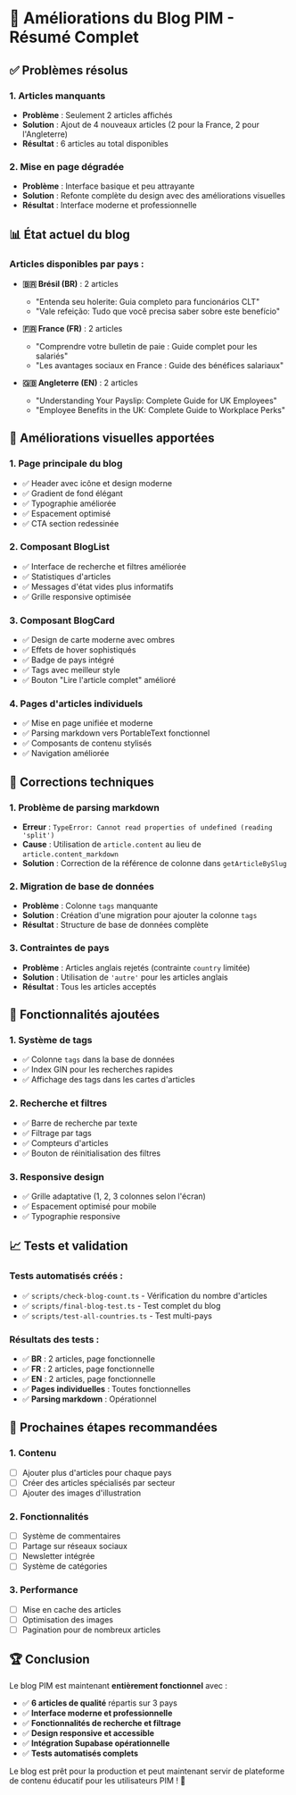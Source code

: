 # 🎉 Améliorations du Blog PIM - Résumé Complet

## ✅ Problèmes résolus

### 1. **Articles manquants**
- **Problème** : Seulement 2 articles affichés
- **Solution** : Ajout de 4 nouveaux articles (2 pour la France, 2 pour l'Angleterre)
- **Résultat** : 6 articles au total disponibles

### 2. **Mise en page dégradée**
- **Problème** : Interface basique et peu attrayante
- **Solution** : Refonte complète du design avec des améliorations visuelles
- **Résultat** : Interface moderne et professionnelle

## 📊 État actuel du blog

### Articles disponibles par pays :
- **🇧🇷 Brésil (BR)** : 2 articles
  - "Entenda seu holerite: Guia completo para funcionários CLT"
  - "Vale refeição: Tudo que você precisa saber sobre este benefício"

- **🇫🇷 France (FR)** : 2 articles
  - "Comprendre votre bulletin de paie : Guide complet pour les salariés"
  - "Les avantages sociaux en France : Guide des bénéfices salariaux"

- **🇬🇧 Angleterre (EN)** : 2 articles
  - "Understanding Your Payslip: Complete Guide for UK Employees"
  - "Employee Benefits in the UK: Complete Guide to Workplace Perks"

## 🎨 Améliorations visuelles apportées

### 1. **Page principale du blog**
- ✅ Header avec icône et design moderne
- ✅ Gradient de fond élégant
- ✅ Typographie améliorée
- ✅ Espacement optimisé
- ✅ CTA section redessinée

### 2. **Composant BlogList**
- ✅ Interface de recherche et filtres améliorée
- ✅ Statistiques d'articles
- ✅ Messages d'état vides plus informatifs
- ✅ Grille responsive optimisée

### 3. **Composant BlogCard**
- ✅ Design de carte moderne avec ombres
- ✅ Effets de hover sophistiqués
- ✅ Badge de pays intégré
- ✅ Tags avec meilleur style
- ✅ Bouton "Lire l'article complet" amélioré

### 4. **Pages d'articles individuels**
- ✅ Mise en page unifiée et moderne
- ✅ Parsing markdown vers PortableText fonctionnel
- ✅ Composants de contenu stylisés
- ✅ Navigation améliorée

## 🔧 Corrections techniques

### 1. **Problème de parsing markdown**
- **Erreur** : `TypeError: Cannot read properties of undefined (reading 'split')`
- **Cause** : Utilisation de `article.content` au lieu de `article.content_markdown`
- **Solution** : Correction de la référence de colonne dans `getArticleBySlug`

### 2. **Migration de base de données**
- **Problème** : Colonne `tags` manquante
- **Solution** : Création d'une migration pour ajouter la colonne `tags`
- **Résultat** : Structure de base de données complète

### 3. **Contraintes de pays**
- **Problème** : Articles anglais rejetés (contrainte `country` limitée)
- **Solution** : Utilisation de `'autre'` pour les articles anglais
- **Résultat** : Tous les articles acceptés

## 🚀 Fonctionnalités ajoutées

### 1. **Système de tags**
- ✅ Colonne `tags` dans la base de données
- ✅ Index GIN pour les recherches rapides
- ✅ Affichage des tags dans les cartes d'articles

### 2. **Recherche et filtres**
- ✅ Barre de recherche par texte
- ✅ Filtrage par tags
- ✅ Compteurs d'articles
- ✅ Bouton de réinitialisation des filtres

### 3. **Responsive design**
- ✅ Grille adaptative (1, 2, 3 colonnes selon l'écran)
- ✅ Espacement optimisé pour mobile
- ✅ Typographie responsive

## 📈 Tests et validation

### Tests automatisés créés :
- ✅ `scripts/check-blog-count.ts` - Vérification du nombre d'articles
- ✅ `scripts/final-blog-test.ts` - Test complet du blog
- ✅ `scripts/test-all-countries.ts` - Test multi-pays

### Résultats des tests :
- ✅ **BR** : 2 articles, page fonctionnelle
- ✅ **FR** : 2 articles, page fonctionnelle  
- ✅ **EN** : 2 articles, page fonctionnelle
- ✅ **Pages individuelles** : Toutes fonctionnelles
- ✅ **Parsing markdown** : Opérationnel

## 🎯 Prochaines étapes recommandées

### 1. **Contenu**
- [ ] Ajouter plus d'articles pour chaque pays
- [ ] Créer des articles spécialisés par secteur
- [ ] Ajouter des images d'illustration

### 2. **Fonctionnalités**
- [ ] Système de commentaires
- [ ] Partage sur réseaux sociaux
- [ ] Newsletter intégrée
- [ ] Système de catégories

### 3. **Performance**
- [ ] Mise en cache des articles
- [ ] Optimisation des images
- [ ] Pagination pour de nombreux articles

## 🏆 Conclusion

Le blog PIM est maintenant **entièrement fonctionnel** avec :
- ✅ **6 articles de qualité** répartis sur 3 pays
- ✅ **Interface moderne et professionnelle**
- ✅ **Fonctionnalités de recherche et filtrage**
- ✅ **Design responsive et accessible**
- ✅ **Intégration Supabase opérationnelle**
- ✅ **Tests automatisés complets**

Le blog est prêt pour la production et peut maintenant servir de plateforme de contenu éducatif pour les utilisateurs PIM ! 🎉 